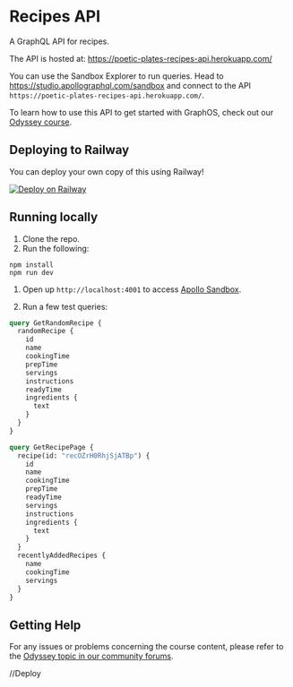 # Recipes API

A GraphQL API for recipes.

The API is hosted at: https://poetic-plates-recipes-api.herokuapp.com/

You can use the Sandbox Explorer to run queries. Head to https://studio.apollographql.com/sandbox and connect to the API `https://poetic-plates-recipes-api.herokuapp.com/`.

To learn how to use this API to get started with GraphOS, check out our [Odyssey course](https://apollographql.com/tutorials/getting-started-with-graphos).

## Deploying to Railway

You can deploy your own copy of this using Railway!

[![Deploy on Railway](https://railway.app/button.svg)](https://railway.app/template/w76a0i)

## Running locally

1. Clone the repo.
1. Run the following:

```shell
npm install
npm run dev
```

1. Open up `http://localhost:4001` to access [Apollo Sandbox](https://www.apollographql.com/docs/graphos/explorer/sandbox).

1. Run a few test queries:

```graphql
query GetRandomRecipe {
  randomRecipe {
    id
    name
    cookingTime
    prepTime
    servings
    instructions
    readyTime
    ingredients {
      text
    }
  }
}
```

```graphql
query GetRecipePage {
  recipe(id: "recOZrH0RhjSjATBp") {
    id
    name
    cookingTime
    prepTime
    readyTime
    servings
    instructions
    ingredients {
      text
    }
  }
  recentlyAddedRecipes {
    name
    cookingTime
    servings
  }
}
```

## Getting Help

For any issues or problems concerning the course content, please refer to the [Odyssey topic in our community forums](https://community.apollographql.com/tags/c/help/6/odyssey).

//Deploy
